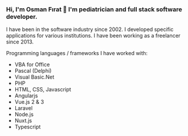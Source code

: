 ### Hi, I'm Osman Fırat 👋 I'm pediatrician and full stack software developer.
I have been in the software industry since 2002. I developed specific applications for various institutions. I have been working as a freelancer since 2013.

Programming languages / frameworks I have worked with:

- VBA for Office
- Pascal (Delphi)
- Visual Basic.Net
- PHP
- HTML, CSS, Javascript
- Angularjs
- Vue.js 2 & 3
- Laravel
- Node.js
- Nuxt.js
- Typescript
